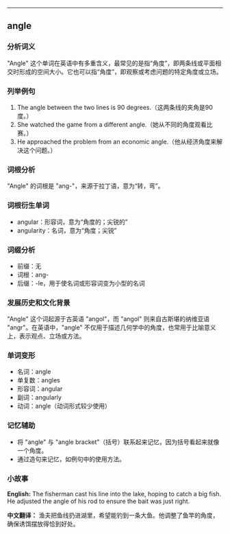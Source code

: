 
---------------
## angle
### 分析词义
"Angle" 这个单词在英语中有多重含义，最常见的是指“角度”，即两条线或平面相交时形成的空间大小。它也可以指“角度”，即观察或考虑问题的特定角度或立场。

### 列举例句
1. The angle between the two lines is 90 degrees.（这两条线的夹角是90度。）
2. She watched the game from a different angle.（她从不同的角度观看比赛。）
3. He approached the problem from an economic angle.（他从经济角度来解决这个问题。）

### 词根分析
"Angle" 的词根是 "ang-"，来源于拉丁语，意为“转，弯”。

### 词根衍生单词
- angular：形容词，意为“角度的；尖锐的”
- angularity：名词，意为“角度；尖锐”

### 词缀分析
- 前缀：无
- 词根：ang-
- 后缀：-le，用于使名词或形容词变为小型的名词

### 发展历史和文化背景
"Angle" 这个词起源于古英语 "angol"，而 "angol" 则来自古斯堪的纳维亚语 "angr"。在英语中，"angle" 不仅用于描述几何学中的角度，也常用于比喻意义上，表示观点、立场或方法。

### 单词变形
- 名词：angle
- 单复数：angles
- 形容词：angular
- 副词：angularly
- 动词：angle（动词形式较少使用）

### 记忆辅助
- 将 "angle" 与 "angle bracket"（括号）联系起来记忆，因为括号看起来就像一个角度。
- 通过造句来记忆，如例句中的使用方法。

### 小故事
**English:**
The fisherman cast his line into the lake, hoping to catch a big fish. He adjusted the angle of his rod to ensure the bait was just right.

**中文翻译：**
渔夫把鱼线扔进湖里，希望能钓到一条大鱼。他调整了鱼竿的角度，确保诱饵摆放得恰到好处。

